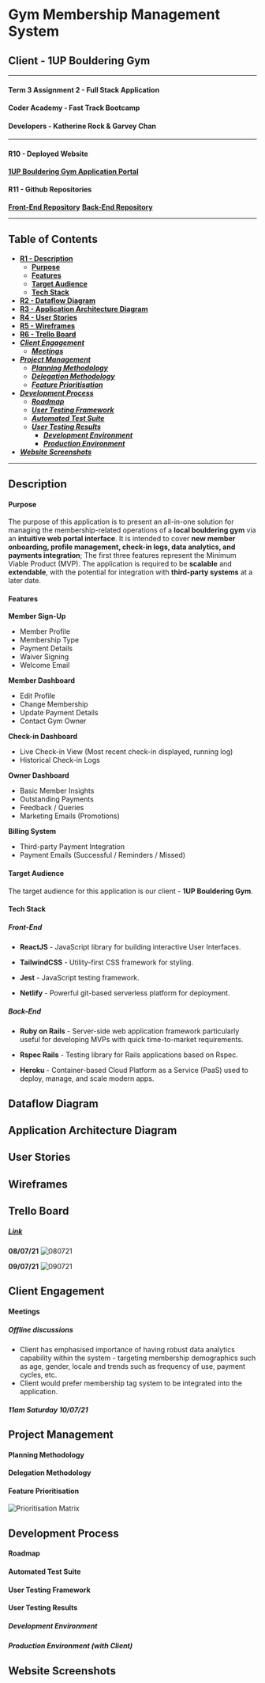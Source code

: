 # Gym Membership Management System

## Client - 1UP Bouldering Gym

<hr>

#### Term 3 Assignment 2 - Full Stack Application

#### Coder Academy - Fast Track Bootcamp

#### Developers - Katherine Rock & Garvey Chan

<hr>

#### R10 - Deployed Website

**[1UP Bouldering Gym Application Portal](https://)**

#### R11 - Github Repositories

**[Front-End Repository](https://github.com/garveycodes/t3a2-full-stack-app-front)**
**[Back-End Repository](https://github.com/t3a2-full-stack-app-back)**

<hr>

## Table of Contents

- **[R1 - Description](#description)**
  - **[Purpose](#purpose)**
  - **[Features](#features)**
  - **[Target Audience](#target-audience)**
  - **[Tech Stack](#tech-stack)**
- **[R2 - Dataflow Diagram](#dataflow-diagram)**
- **[R3 - Application Architecture Diagram](#application-architecture-diagram)**
- **[R4 - User Stories](#user-stories)**
- **[R5 - Wireframes](#wireframes)**
- **[R6 - Trello Board](#trello-board)**
- **_[Client Engagement](#client-engagement)_**
  - **_[Meetings](#meetings)_**
- **_[Project Management](#project-management)_**
  - **_[Planning Methodology](#planning-methodology)_**
  - **_[Delegation Methodology](#delegation-methodology)_**
  - **_[Feature Prioritisation](#feature-prioritisation)_**
- **_[Development Process](#development-process)_**
  - **_[Roadmap](#roadmap)_**
  - **_[User Testing Framework](#user-testing-framework)_**
  - **_[Automated Test Suite](#automated-test-suite)_**
  - **_[User Testing Results](#user-testing-results)_**
    - **_[Development Environment](#development-environment)_**
    - **_[Production Environment](#production-environment-with-client)_**
- **_[Website Screenshots](#website-screenshots)_**

<hr>

## Description

#### Purpose

The purpose of this application is to present an all-in-one solution for managing the membership-related operations of a **local bouldering gym** via an **intuitive web portal interface**. It is intended to cover **new member onboarding, profile management, check-in logs, data analytics, and payments integration**; The first three features represent the Minimum Viable Product (MVP). The application is required to be **scalable** and **extendable**, with the potential for integration with **third-party systems** at a later date.

#### Features

**Member Sign-Up**
- Member Profile
- Membership Type
- Payment Details
- Waiver Signing
- Welcome Email

**Member Dashboard**
- Edit Profile
- Change Membership
- Update Payment Details
- Contact Gym Owner

**Check-in Dashboard**
- Live Check-in View (Most recent check-in displayed, running log)
- Historical Check-in Logs

**Owner Dashboard**
- Basic Member Insights
- Outstanding Payments
- Feedback / Queries
- Marketing Emails (Promotions)

**Billing System**
- Third-party Payment Integration
- Payment Emails (Successful / Reminders / Missed)

#### Target Audience

The target audience for this application is our client - **1UP Bouldering Gym**.

#### Tech Stack

##### Front-End

- **ReactJS** - JavaScript library for building interactive User Interfaces.

- **TailwindCSS** - Utility-first CSS framework for styling.
  
- **Jest** - JavaScript testing framework.

- **Netlify** - Powerful git-based serverless platform for deployment.

##### Back-End

- **Ruby on Rails** - Server-side web application framework particularly useful for developing MVPs with quick time-to-market requirements.

- **Rspec Rails** - Testing library for Rails applications based on Rspec.

- **Heroku** - Container-based Cloud Platform as a Service (PaaS) used to deploy, manage, and scale modern apps.

## Dataflow Diagram

## Application Architecture Diagram

## User Stories



## Wireframes

## Trello Board

##### [Link](https://trello.com/b/a1wC5ZhV/full-stack-app-t3a2-1up-bouldering)

**08/07/21**
![080721](./docs/trello/01_080721.png)

**09/07/21**
![090721](./docs/trello/02_090721.png)

## Client Engagement

#### Meetings

##### Offline discussions

- Client has emphasised importance of having robust data analytics capability within the system - targeting membership demographics such as age, gender, locale and trends such as frequency of use, payment cycles, etc.
- Client would prefer membership tag system to be integrated into the application.

##### 11am Saturday 10/07/21

## Project Management

#### Planning Methodology

<!-- describe workflow -->

#### Delegation Methodology

<!-- describe strengths / weaknesses -->

#### Feature Prioritisation

![Prioritisation Matrix](./docs/prioritisation_matrix.png)

<!-- Challenges / Difficulty Level -->

<!-- Essential / Desirable / Wow-Factor -->

## Development Process

#### Roadmap

<!-- Features -> User Stories -> Estimated Timelines -->

#### Automated Test Suite

<!-- test-driven development guidelines -->

#### User Testing Framework

<!-- describe workflow and tools (surveys, etc.) -->

#### User Testing Results

##### Development Environment

##### Production Environment (with Client)

## Website Screenshots
